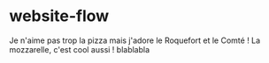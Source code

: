 # website-flow

Je n'aime pas trop la pizza mais j'adore le Roquefort et le Comté ! La mozzarelle, c'est cool aussi !
blablabla
 